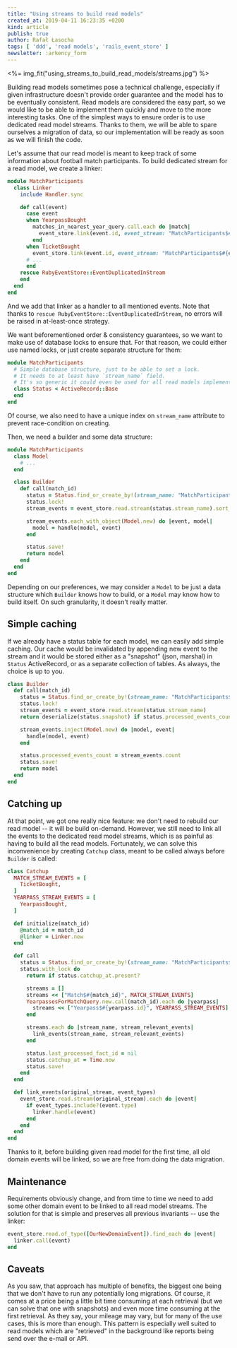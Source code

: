 ```yaml
---
title: "Using streams to build read models"
created_at: 2019-04-11 16:23:35 +0200
kind: article
publish: true
author: Rafał Łasocha
tags: [ 'ddd', 'read models', 'rails_event_store' ]
newsletter: :arkency_form
---
```


<%= img_fit("using_streams_to_build_read_models/streams.jpg") %>

Building read models sometimes pose a technical challenge, especially if given infrastructure doesn't provide order guarantee and the model has to be eventually consistent. Read models are considered the easy part, so we would like to be able to implement them quickly and move to the more interesting tasks. One of the simplest ways to ensure order is to use dedicated read model streams. Thanks to them, we will be able to spare ourselves a migration of data, so our implementation will be ready as soon as we will finish the code.

<!-- more -->

Let's assume that our read model is meant to keep track of some information about football match participants.
To build dedicated stream for a read model, we create a linker:

```ruby
module MatchParticipants
  class Linker
    include Handler.sync

    def call(event)
      case event
      when YearpassBought
        matches_in_nearest_year_query.call.each do |match|
          event_store.link(event.id, event_stream: "MatchParticipants$#{match.id}")
        end
      when TicketBought
        event_store.link(event.id, event_stream: "MatchParticipants$#{event.data.fetch(:match_id)}")
      # ...
      end
    rescue RubyEventStore::EventDuplicatedInStream
    end
  end
end
```

And we add that linker as a handler to all mentioned events. Note that thanks to `rescue RubyEventStore::EventDuplicatedInStream`, no errors will be raised in at-least-once strategy.

We want beforementioned order & consistency guarantees, so we want to make use of database locks to ensure that. For that reason, we could either use named locks, or just create separate structure for them:

```ruby
module MatchParticipants
  # Simple database structure, just to be able to set a lock.
  # It needs to at least have `stream_name` field.
  # It's so generic it could even be used for all read models implemented in similar fashion.
  class Status < ActiveRecord::Base
  end
end
```

Of course, we also need to have a unique index on `stream_name` attribute to prevent race-condition on creating.

Then, we need a builder and some data structure:

```ruby
module MatchParticipants
  class Model
    # ...
  end

  class Builder
    def call(match_id)
      status = Status.find_or_create_by!(stream_name: "MatchParticipants$#{match_id}")
      status.lock!
      stream_events = event_store.read.stream(status.stream_name).sort_by {|e| e.metadata.timestamp }

      stream_events.each_with_object(Model.new) do |event, model|
        model = handle(model, event)
      end

      status.save!
      return model
    end
  end
end
```

Depending on our preferences, we may consider a `Model` to be just a data structure which `Builder` knows how to build, or a `Model` may know how to build itself. On such granularity, it doesn't really matter.


## Simple caching

If we already have a status table for each model, we can easily add simple caching. Our cache would be invalidated by appending new event to the stream and it would be stored either as a "snapshot" (json, marshal) in `Status` ActiveRecord, or as a separate collection of tables. As always, the choice is up to you.

```ruby
class Builder
  def call(match_id)
    status = Status.find_or_create_by!(stream_name: "MatchParticipants$#{match_id}")
    status.lock!
    stream_events = event_store.read.stream(status.stream_name)
    return deserialize(status.snapshot) if status.processed_events_count == stream_events.count

    stream_events.inject(Model.new) do |model, event|
      handle(model, event)
    end

    status.processed_events_count = stream_events.count
    status.save!
    return model
  end
end
```

## Catching up

At that point, we got one really nice feature: we don't need to rebuild our read model -- it will be build on-demand. However, we still need to link all the events to the dedicated read model streams, which is as painful as having to build all the read models. Fortunately, we can solve this inconvenience by creating `Catchup` class, meant to be called always before `Builder` is called:

```ruby
class Catchup
  MATCH_STREAM_EVENTS = [
    TicketBought,
  ]
  YEARPASS_STREAM_EVENTS = [
    YearpassBought,
  ]

  def initialize(match_id)
    @match_id = match_id
    @linker = Linker.new
  end

  def call
    status = Status.find_or_create_by!(stream_name: "MatchParticipants$#{match_id}")
    status.with_lock do
      return if status.catchup_at.present?

      streams = []
      streams << ["Match$#{match_id}", MATCH_STREAM_EVENTS]
      YearpassesForMatchQuery.new.call(match_id).each do |yearpass|
        streams << ["Yearpass$#{yearpass.id}", YEARPASS_STREAM_EVENTS]
      end

      streams.each do |stream_name, stream_relevant_events|
        link_events(stream_name, stream_relevant_events)
      end

      status.last_processed_fact_id = nil
      status.catchup_at = Time.now
      status.save!
    end
  end

  def link_events(original_stream, event_types)
    event_store.read.stream(original_stream).each do |event|
      if event_types.include?(event.type)
        linker.handle(event)
      end
    end
  end
end
```

Thanks to it, before building given read model for the first time, all old domain events will be linked, so we are free from doing the data migration.

## Maintenance

Requirements obviously change, and from time to time we need to add some other domain event to be linked to all read model streams. The solution for that is simple and preserves all previous invariants -- use the linker:

```ruby
event_store.read.of_type([OurNewDomainEvent]).find_each do |event|
  linker.call(event)
end
```

## Caveats

As you saw, that approach has multiple of benefits, the biggest one being that we don't have to run any potentially long migrations. Of course, it comes at a price being a little bit time consuming at each retrieval (but we can solve that one with snapshots) and even more time consuming at the first retrieval. As they say, your mileage may vary, but for many of the use cases, this is more than enough. This pattern is especially well suited to read models which are "retrieved" in the background like reports being send over the e-mail or API.
